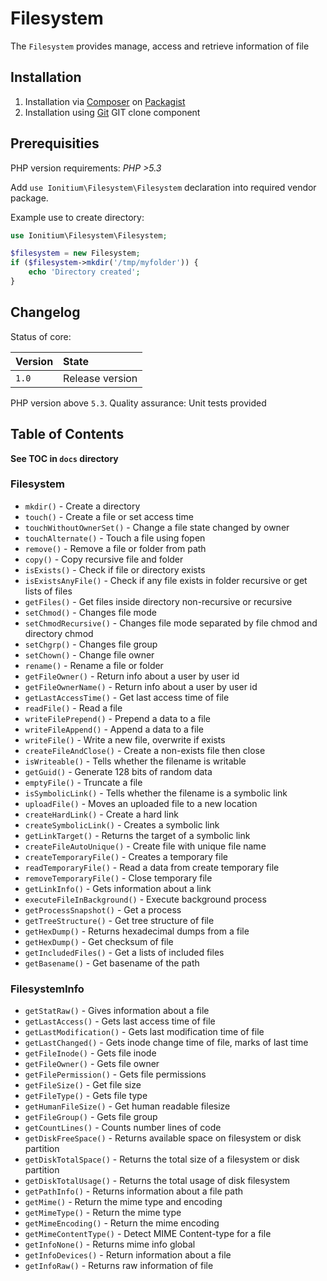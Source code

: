 # Filesystem

The `Filesystem` provides manage, access and retrieve information of file

## Installation

1. Installation via [Composer](http://www.composer.org) on [Packagist](http://www.packagist.com)
2. Installation using [Git](http://www.github.com) GIT clone component


## Prerequisities

PHP version requirements: _PHP >5.3_

Add `use Ionitium\Filesystem\Filesystem` declaration into required vendor package.

Example use to create directory:

```php
use Ionitium\Filesystem\Filesystem;

$filesystem = new Filesystem;
if ($filesystem->mkdir('/tmp/myfolder')) {
    echo 'Directory created';
}
```


## Changelog

Status of core:

| Version       | State                |
| ------------- |:-------------------- |
| `1.0`         | Release version      |

PHP version above `5.3`.
Quality assurance: Unit tests provided



## Table of Contents

__See TOC in `docs` directory__

### Filesystem

* `mkdir()` - Create a directory
* `touch()` - Create a file or set access time
* `touchWithoutOwnerSet()` - Change a file state changed by owner
* `touchAlternate()` - Touch a file using fopen
* `remove()` - Remove a file or folder from path
* `copy()` - Copy recursive file and folder
* `isExists()` - Check if file or directory exists
* `isExistsAnyFile()` - Check if any file exists in folder recursive or get lists of files
* `getFiles()` - Get files inside directory non-recursive or recursive
* `setChmod()` - Changes file mode
* `setChmodRecursive()` - Changes file mode separated by file chmod and directory chmod
* `setChgrp()` - Changes file group
* `setChown()` - Change file owner
* `rename()` - Rename a file or folder
* `getFileOwner()` - Return info about a user by user id
* `getFileOwnerName()` - Return info about a user by user id
* `getLastAccessTime()` - Get last access time of file
* `readFile()` - Read a file
* `writeFilePrepend()` - Prepend a data to a file
* `writeFileAppend()` - Append a data to a file
* `writeFile()` - Write a new file, overwrite if exists
* `createFileAndClose()` - Create a non-exists file then close
* `isWriteable()` - Tells whether the filename is writable
* `getGuid()` - Generate 128 bits of random data
* `emptyFile()` - Truncate a file
* `isSymbolicLink()` - Tells whether the filename is a symbolic link
* `uploadFile()` - Moves an uploaded file to a new location
* `createHardLink()` - Create a hard link
* `createSymbolicLink()` - Creates a symbolic link
* `getLinkTarget()` - Returns the target of a symbolic link
* `createFileAutoUnique()` - Create file with unique file name
* `createTemporaryFile()` - Creates a temporary file
* `readTemporaryFile()` - Read a data from create temporary file
* `removeTemporaryFile()` - Close temporary file
* `getLinkInfo()` - Gets information about a link
* `executeFileInBackground()` - Execute background process
* `getProcessSnapshot()` - Get a process
* `getTreeStructure()` - Get tree structure of file
* `getHexDump()` - Returns hexadecimal dumps from a file
* `getHexDump()` - Get checksum of file
* `getIncludedFiles()` - Get a lists of included files
* `getBasename()` - Get basename of the path

### FilesystemInfo

* `getStatRaw()` - Gives information about a file
* `getLastAccess()` - Gets last access time of file
* `getLastModification()` - Gets last modification time of file
* `getLastChanged()` - Gets inode change time of file, marks of last time
* `getFileInode()` - Gets file inode
* `getFileOwner()` - Gets file owner
* `getFilePermission()` - Gets file permissions
* `getFileSize()` - Get file size
* `getFileType()` - Gets file type
* `getHumanFileSize()` - Get human readable filesize
* `getFileGroup()` - Gets file group
* `getCountLines()` - Counts number lines of code
* `getDiskFreeSpace()` - Returns available space on filesystem or disk partition
* `getDiskTotalSpace()` - Returns the total size of a filesystem or disk partition
* `getDiskTotalUsage()` - Returns the total usage of disk filesystem
* `getPathInfo()` - Returns information about a file path
* `getMime()` - Return the mime type and encoding
* `getMimeType()` - Return the mime type
* `getMimeEncoding()` - Return the mime encoding
* `getMimeContentType()` - Detect MIME Content-type for a file
* `getInfoNone()` - Returns mime info global
* `getInfoDevices()` - Return information about a file
* `getInfoRaw()` - Returns raw information of file